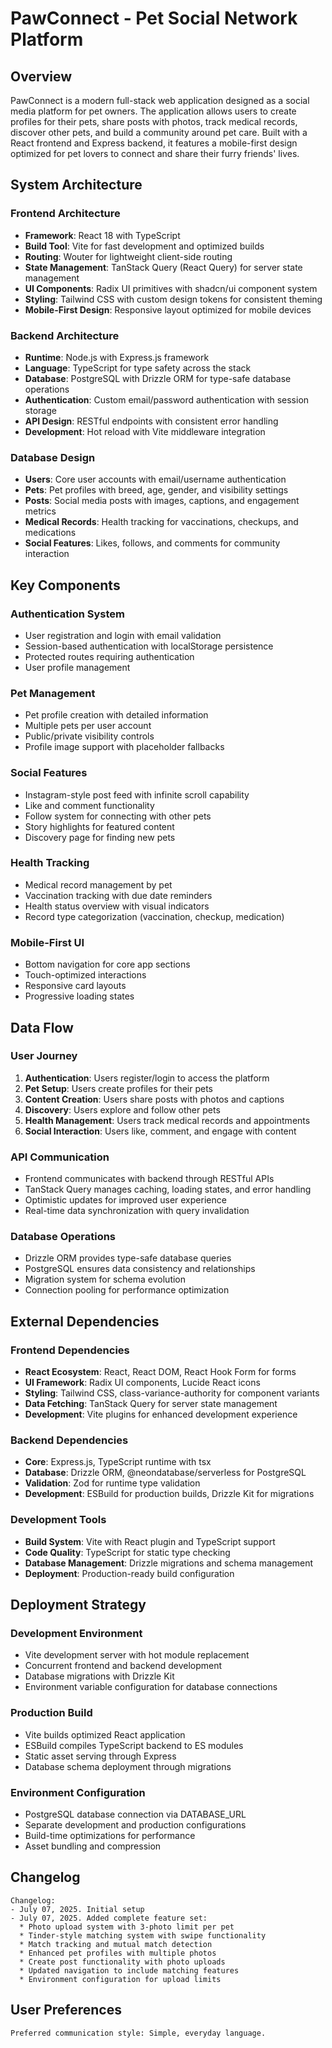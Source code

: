 # PawConnect - Pet Social Network Platform

## Overview

PawConnect is a modern full-stack web application designed as a social media platform for pet owners. The application allows users to create profiles for their pets, share posts with photos, track medical records, discover other pets, and build a community around pet care. Built with a React frontend and Express backend, it features a mobile-first design optimized for pet lovers to connect and share their furry friends' lives.

## System Architecture

### Frontend Architecture
- **Framework**: React 18 with TypeScript
- **Build Tool**: Vite for fast development and optimized builds
- **Routing**: Wouter for lightweight client-side routing
- **State Management**: TanStack Query (React Query) for server state management
- **UI Components**: Radix UI primitives with shadcn/ui component system
- **Styling**: Tailwind CSS with custom design tokens for consistent theming
- **Mobile-First Design**: Responsive layout optimized for mobile devices

### Backend Architecture
- **Runtime**: Node.js with Express.js framework
- **Language**: TypeScript for type safety across the stack
- **Database**: PostgreSQL with Drizzle ORM for type-safe database operations
- **Authentication**: Custom email/password authentication with session storage
- **API Design**: RESTful endpoints with consistent error handling
- **Development**: Hot reload with Vite middleware integration

### Database Design
- **Users**: Core user accounts with email/username authentication
- **Pets**: Pet profiles with breed, age, gender, and visibility settings
- **Posts**: Social media posts with images, captions, and engagement metrics
- **Medical Records**: Health tracking for vaccinations, checkups, and medications
- **Social Features**: Likes, follows, and comments for community interaction

## Key Components

### Authentication System
- User registration and login with email validation
- Session-based authentication with localStorage persistence
- Protected routes requiring authentication
- User profile management

### Pet Management
- Pet profile creation with detailed information
- Multiple pets per user account
- Public/private visibility controls
- Profile image support with placeholder fallbacks

### Social Features
- Instagram-style post feed with infinite scroll capability
- Like and comment functionality
- Follow system for connecting with other pets
- Story highlights for featured content
- Discovery page for finding new pets

### Health Tracking
- Medical record management by pet
- Vaccination tracking with due date reminders
- Health status overview with visual indicators
- Record type categorization (vaccination, checkup, medication)

### Mobile-First UI
- Bottom navigation for core app sections
- Touch-optimized interactions
- Responsive card layouts
- Progressive loading states

## Data Flow

### User Journey
1. **Authentication**: Users register/login to access the platform
2. **Pet Setup**: Users create profiles for their pets
3. **Content Creation**: Users share posts with photos and captions
4. **Discovery**: Users explore and follow other pets
5. **Health Management**: Users track medical records and appointments
6. **Social Interaction**: Users like, comment, and engage with content

### API Communication
- Frontend communicates with backend through RESTful APIs
- TanStack Query manages caching, loading states, and error handling
- Optimistic updates for improved user experience
- Real-time data synchronization with query invalidation

### Database Operations
- Drizzle ORM provides type-safe database queries
- PostgreSQL ensures data consistency and relationships
- Migration system for schema evolution
- Connection pooling for performance optimization

## External Dependencies

### Frontend Dependencies
- **React Ecosystem**: React, React DOM, React Hook Form for forms
- **UI Framework**: Radix UI components, Lucide React icons
- **Styling**: Tailwind CSS, class-variance-authority for component variants
- **Data Fetching**: TanStack Query for server state management
- **Development**: Vite plugins for enhanced development experience

### Backend Dependencies
- **Core**: Express.js, TypeScript runtime with tsx
- **Database**: Drizzle ORM, @neondatabase/serverless for PostgreSQL
- **Validation**: Zod for runtime type validation
- **Development**: ESBuild for production builds, Drizzle Kit for migrations

### Development Tools
- **Build System**: Vite with React plugin and TypeScript support
- **Code Quality**: TypeScript for static type checking
- **Database Management**: Drizzle migrations and schema management
- **Deployment**: Production-ready build configuration

## Deployment Strategy

### Development Environment
- Vite development server with hot module replacement
- Concurrent frontend and backend development
- Database migrations with Drizzle Kit
- Environment variable configuration for database connections

### Production Build
- Vite builds optimized React application
- ESBuild compiles TypeScript backend to ES modules
- Static asset serving through Express
- Database schema deployment through migrations

### Environment Configuration
- PostgreSQL database connection via DATABASE_URL
- Separate development and production configurations
- Build-time optimizations for performance
- Asset bundling and compression

## Changelog

```
Changelog:
- July 07, 2025. Initial setup
- July 07, 2025. Added complete feature set:
  * Photo upload system with 3-photo limit per pet
  * Tinder-style matching system with swipe functionality
  * Match tracking and mutual match detection
  * Enhanced pet profiles with multiple photos
  * Create post functionality with photo uploads
  * Updated navigation to include matching features
  * Environment configuration for upload limits
```

## User Preferences

```
Preferred communication style: Simple, everyday language.
```